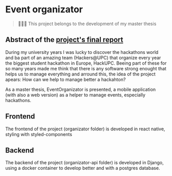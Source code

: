 # Event organizator

> 👩🏻‍💻 This project belongs to the development of my master thesis

## Abstract of the [project's final report](https://upcommons.upc.edu/handle/2117/408561)

During my university years I was lucky to discover the hackathons world and ba part of an amazing team (Hackers@UPC) that organize every year the biggest student hackathon in Europe, HackUPC. Beeing part of these for so many years made me think that there is any software strong enought that helps us to manage everything and arround this, the idea of the project apears: How can we help to manage better a hackahton?

As a master thesis, EventOrganizator is presented, a mobile application (with also a web version) as a helper to manage events, especially hackathons. 


## Frontend

The frontend of the project (organizator folder) is developed in react native, styling with styled-components

## Backend

The backend of the project (organizator-api folder) is developed in Django, using a docker container to develop better and with a postgres database. 
